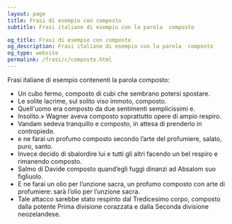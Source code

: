 ```yaml
---
layout: page
title: Frasi di esempio con composto 
subtitle: Frasi italiane di esempio con la parola  composto

og_title: Frasi di esempio con composto 
og_description: Frasi italiane di esempio con la parola  composto
og_type: website
permalink: /frasi/c/composto.html
---
```


Frasi italiane di esempio contenenti la parola composto:


- Un cubo fermo, composto di cubi che sembrano potersi spostare.
- Le solite lacrime, sul solito viso immoto, composto.
- Quell'uomo era composto da due sentimenti semplicissimi e.
- Insolito.» Wagner aveva composto soprattutto opere di ampio respiro.
- Vandam sedeva tranquillo e composto, in attesa di prenderlo in contropiede.
- e ne farai un profumo composto secondo l’arte del profumiere, salato, puro, santo.
- Invece decido di sbalordire lui e tutti gli altri facendo un bel respiro e rimanendo composto.
- Salmo di Davide composto quand’egli fuggì dinanzi ad Absalom suo figliuolo.
- E ne farai un olio per l’unzione sacra, un profumo composto con arte di profumiere: sarà l’olio per l’unzione sacra.
- Tale attacco sarebbe stato respinto dal Tredicesimo corpo, composto dalla potente Prima divisione corazzata e dalla Seconda divisione neozelandese.
